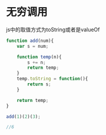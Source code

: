 # 无穷调用

js中的取值方式为toString或者是valueOf

``` javascript
function add(num){
	var s = num;

	function temp(n){
		s += n;
		return temp;
	}
	temp.toString = function(){
		return s;
	}

	return temp;
}

add(1)(2)(3);

//6
```